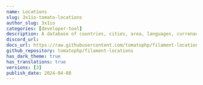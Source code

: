 ```yaml
---
name: Locations
slug: 3x1io-tomato-locations
author_slug: 3x1io
categories: [developer-tool]
description: A database of countries, cities, area, languages, currenacy with json base and database base for FilamentPHP.
discord_url: 
docs_url: https://raw.githubusercontent.com/tomatophp/filament-locations/master/README.md
github_repository: tomatophp/filament-locations
has_dark_theme: true
has_translations: true
versions: [3]
publish_date: 2024-04-08
---
```

